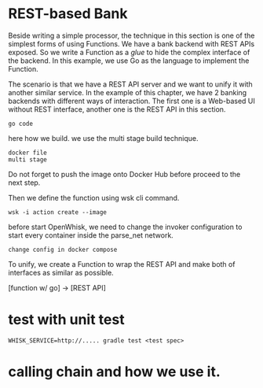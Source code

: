 # REST-based Bank

Beside writing a simple processor, the technique in this section is one of the simplest forms of using Functions. We have a bank backend with REST APIs exposed. So we write a Function as a *glue* to hide the complex interface of the backend. In this example, we use Go as the language to implement the Function.


The scenario is that we have a REST API server and we want to unify it with another similar service. In the example of this chapter, we have 2 banking backends with different ways of interaction. The first one is a Web-based UI without REST interface, another one is the REST API in this section.

```
go code
```

here how we build.
we use the multi stage build technique.

```
docker file 
multi stage
```

Do not forget to push the image onto Docker Hub before proceed to the next step.

Then we define the function using wsk cli command.

```  
wsk -i action create --image
```

before start OpenWhisk, we need to change the invoker configuration to start every container inside the parse_net network.

```
change config in docker compose
``` 

To unify, we create a Function to wrap the REST API and make both of interfaces as similar as possible.

[function w/ go] -> [REST API] 

# test with unit test

```
WHISK_SERVICE=http://..... gradle test <test spec>
```

# calling chain and how we use it.